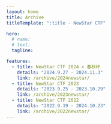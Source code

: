 ```yaml
---
layout: home
title: Archive
titleTemplate: ":title - NewStar CTF"

hero:
  # name:
  # text:
  tagline:

features:
  - title: NewStar CTF 2024 × 春秋杯
    details: "2024.9.27 - 2024.11.3"
    link: /archive/2024newstar/
  - title: NewStar CTF 2023
    details: "2023.9.25 - 2023.10.29"
    link: /archive/2023newstar/
  - title: NewStar CTF 2022
    details: "2022.9.19 - 2024.10.23"
    link: /archive/2022newstar/
---
```

